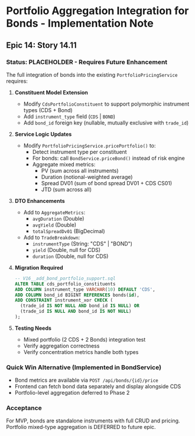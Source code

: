 # Portfolio Aggregation Integration for Bonds - Implementation Note

## Epic 14: Story 14.11

### Status: PLACEHOLDER - Requires Future Enhancement

The full integration of bonds into the existing `PortfolioPricingService` requires:

1. **Constituent Model Extension**
   - Modify `CdsPortfolioConstituent` to support polymorphic instrument types (CDS + Bond)
   - Add `instrument_type` field (`CDS` | `BOND`)
   - Add `bond_id` foreign key (nullable, mutually exclusive with `trade_id`)

2. **Service Logic Updates**
   - Modify `PortfolioPricingService.pricePortfolio()` to:
     - Detect instrument type per constituent
     - For bonds: call `BondService.priceBond()` instead of risk engine
     - Aggregate mixed metrics:
       * PV (sum across all instruments)
       * Duration (notional-weighted average)
       * Spread DV01 (sum of bond spread DV01 + CDS CS01)
       * JTD (sum across all)

3. **DTO Enhancements**
   - Add to `AggregateMetrics`:
     * `avgDuration` (Double)
     * `avgYield` (Double)  
     * `totalSpreadDv01` (BigDecimal)
   - Add to `TradeBreakdown`:
     * `instrumentType` (String: "CDS" | "BOND")
     * `yield` (Double, null for CDS)
     * `duration` (Double, null for CDS)

4. **Migration Required**
   ```sql
   -- V16__add_bond_portfolio_support.sql
   ALTER TABLE cds_portfolio_constituents
   ADD COLUMN instrument_type VARCHAR(10) DEFAULT 'CDS',
   ADD COLUMN bond_id BIGINT REFERENCES bonds(id),
   ADD CONSTRAINT instrument_xor CHECK (
     (trade_id IS NOT NULL AND bond_id IS NULL) OR
     (trade_id IS NULL AND bond_id IS NOT NULL)
   );
   ```

5. **Testing Needs**
   - Mixed portfolio (2 CDS + 2 Bonds) integration test
   - Verify aggregation correctness
   - Verify concentration metrics handle both types

### Quick Win Alternative (Implemented in BondService)
- Bond metrics are available via `POST /api/bonds/{id}/price`
- Frontend can fetch bond data separately and display alongside CDS
- Portfolio-level aggregation deferred to Phase 2

### Acceptance
For MVP, bonds are standalone instruments with full CRUD and pricing.
Portfolio mixed-type aggregation is DEFERRED to future epic.
